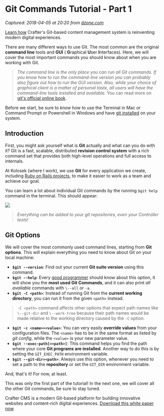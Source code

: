 # Git Commands Tutorial - Part 1

_Captured: 2018-04-05 at 20:20 from [dzone.com](https://dzone.com/articles/git-commands-tutorial-part-1?edition=371217&utm_source=Daily%20Digest&utm_medium=email&utm_campaign=Daily%20Digest%202018-04-05)_

[Learn how](https://dzone.com/go?i=282429&u=https%3A%2F%2Fcraftersoftware.com%2Fresources%2Fwhite-papers%2Ffive-reasons-you-need-a-git-based-cms%3Fdzone) Crafter's Git-based content management system is reinventing modern digital experiences.

There are many different ways to use Git. The most common are the original **command line** tools and **GUI** ( **G**raphical **U**ser **I**nterfaces). Here, we will cover the most important commands you should know about when you are working with Git.

> _The command line is the only place you can run all Git commands. If you know how to run the command-line version you can probably also figure out how to run the GUI version. Also, while your choice of graphical client is a matter of personal taste, all users will have the command-line tools installed and available._ You can read more on [git's official online book](https://git-scm.com/).

Before we start, be sure to _know_ how to use the Terminal in Mac or Command Prompt or Powershell in Windows and have [git installed](https://git-scm.com/book/en/v2/Getting-Started-Installing-Git) on your system.

## Introduction

First, you might ask yourself what is **Git** actually and what can you do with it? Git is a fast, scalable, distributed **revision control system** with a rich command set that provides both high-level operations and full access to internals.

At Kolosek (where I work), we use **Git** for every application we create, including [Ruby on Rails projects](https://kolosek.com/rails-join-table/), to make it easier to work as a team and achieve our goal.

You can learn a lot about individual Git commands by the running `$git help` command in the terminal. This should appear:

![](https://storage.kraken.io/kk8yWPxzXVfBD3654oMN/705193677f876525ff33c6a7eaca4901/git-help-command.png)

> _Everything can be added to your git repositories, even your Controller tests!_

## Git Options

We will cover the most commonly used command lines, starting from **Git options**. This will explain everything you need to know about Git on your local machine:

  * **`$git --version`**: Find out your current **Git suite version** using this command.
  * **`$git --help`**: Every [good programmer](https://kolosek.com/tag/good-programmers/) should know about this option, it will show you the **most used Git Commands**, and it can also print _all available_ commands with `\--all` or `-a`.
  * **`$git -C <path>`**: Instead of running Git from the **current working directory**, you can run it from the given `<path>` instead.

> `-C <path>` command affects other options that expect path names like `\--git-dir` and `\--work-tree` because their path names would be made relative to the working directory caused by the `-C` option.

  * **`$git -c <name>=<value>`**: You can very easily **override values** from your configuration files. The `<name>` has to be in the same format as listed by _git config_, while the `<value>` is your new parameter value.
  * **`$git --exec-path[=<path>]`**: This command helps you find the path where your core **Git programs are installed**. Another way to do this is by setting the `GIT_EXEC_PATH` environment variable.
  * **`$git --git-dir=<path>`**: Always use this option, whenever you need to set a path to the **repository** or set the `GIT_DIR` environment variable.

And, that's it! For now, at least.

This was only the first part of the tutorial! In the next one, we will cover all the other Git commands, be sure to stay tuned.

Crafter CMS is a modern Git-based platform for building innovative websites and content-rich digital experiences. [Download this white paper now](https://dzone.com/go?i=282430&u=https%3A%2F%2Fcraftersoftware.com%2Fresources%2Fwhite-papers%2Ffive-reasons-you-need-a-git-based-cms%3Fdzone).

